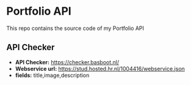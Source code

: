# Portfolio API
This repo contains the source code of my Portfolio API

## API Checker
  - **API Checker:** https://checker.basboot.nl/
  - **Webservice url:** https://stud.hosted.hr.nl/1004416/webservice.json
  - **fields:** title,image,description


